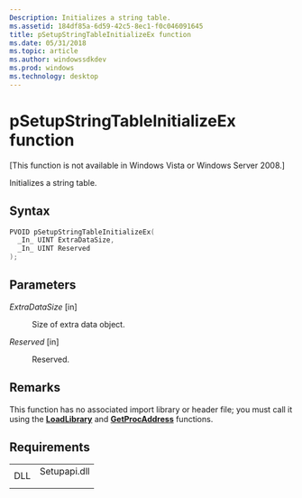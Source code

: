 ```yaml
---
Description: Initializes a string table.
ms.assetid: 184df85a-6d59-42c5-8ec1-f0c046091645
title: pSetupStringTableInitializeEx function
ms.date: 05/31/2018
ms.topic: article
ms.author: windowssdkdev
ms.prod: windows
ms.technology: desktop
---
```


# pSetupStringTableInitializeEx function

\[This function is not available in Windows Vista or Windows Server 2008.\]

Initializes a string table.

## Syntax


```C++
PVOID pSetupStringTableInitializeEx(
  _In_ UINT ExtraDataSize,
  _In_ UINT Reserved
);
```



## Parameters

<dl> <dt>

*ExtraDataSize* \[in\]
</dt> <dd>

Size of extra data object.

</dd> <dt>

*Reserved* \[in\]
</dt> <dd>

Reserved.

</dd> </dl>

## Remarks

This function has no associated import library or header file; you must call it using the [**LoadLibrary**](base.loadlibrary) and [**GetProcAddress**](base.getprocaddress) functions.

## Requirements



|                |                                                                                         |
|----------------|-----------------------------------------------------------------------------------------|
| DLL<br/> | <dl> <dt>Setupapi.dll</dt> </dl> |



 

 




